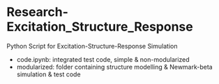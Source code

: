 # Research-Excitation_Structure_Response
Python Script for  Excitation-Structure-Response Simulation

- code.ipynb: integrated test code, simple & non-modularized
- modularized: folder containing structure modelling & Newmark-beta simulation & test code